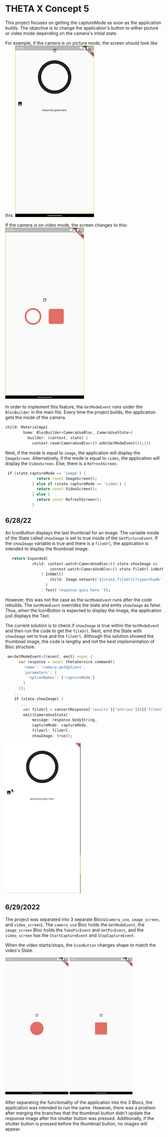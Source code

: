 # THETA X Concept 5

This project focuses on getting the captureMode as soon as the application builds. The objective is to change the application's button to either picture or video mode depending on the camera's initial state. 

For example, if the camera is on picture mode, the screen should look like this: 
<img src="docs/images/imagemode.png" width=50%>

If the camera is on video mode, the screen changes to this:
<img src="docs/images/videomode.png" width=50%>

In order to implement this feature, the `GetModeEvent` runs under the `BlocBuilder` in the main file. Every time the project builds, the application gets the mode of the camera. 

```dart
child: MaterialApp(
        home: BlocBuilder<CameraUseBloc, CameraUseState>(
          builder: (context, state) {
            context.read<CameraUseBloc>().add(GetModeEvent());}))
```

Next, if the mode is equal to `image`, the application will display the `ImageScreen`. Alternatively, if the mode is equal to `video`, the application will display the `VideoScreen`. Else, there is a `RefreshScreen`.

```dart
 if (state.captureMode == 'image') {
              return const ImageScreen();
            } else if (state.captureMode == 'video') {
              return const VideoScreen();
            } else {
              return const RefreshScreen();
            }
```

## 6/28/22

An IconButton displays the last thumbnail for an image. The variable inside of the State called `showImage` is set to true inside of the `GetPictureEvent`. If the `showImage` variable is true and there is a `fileUrl`, the application is intended to display the thumbnail image.

```dart
   return Expanded(
            child: context.watch<CameraUseBloc>().state.showImage &&
                    context.watch<CameraUseBloc>().state.fileUrl.isNotEmpty
                ? InkWell(
                    child: Image.network('${state.fileUrl}?type=thumb'),
                  )
                : Text('response goes here '));
```

However, this was not the case as the `GetModeEvent` runs after the code rebuilds. The `GetModeEvent` overrides the state and emits `showImage` as false. Thus, when the IconButton is expected to display the image, the application just displays the Text. 

The current solution is to check if `showImage` is true within the `GetModeEvent` and then run the code to get the `fileUrl`. Next, emit the State with `showImage` set to true and the `fileUrl`. Although this solution showed the thumbnail image, the code is lengthy and not the best implementation of Bloc structure. 

```dart
 on<GetModeEvent>((event, emit) async {
      var response = await thetaService.command({
        'name': 'camera.getOptions',
        'parameters': {
          'optionNames': ['captureMode']
        }
      });
    ...
    if (state.showImage) {
       ...
        var fileUrl = convertResponse['results']['entries'][0]['fileUrl'];
        emit(CameraUseState(
            message: response.bodyString,
            captureMode: captureMode,
            fileUrl: fileUrl,
            showImage: true));
```

![thumbnail](docs/images/thumbnail.gif)

## 6/29/2022

The project was separated into 3 separate Blocs(`camera_use`, `image_screen`, and `video_screen`). The `camera_use` Bloc holds the `GetModeEvent`, the `image_screen` Bloc holds the `TakePicEvent` and `GetPicEvent`, and the `video_screen` has the `StartCaptureEvent` and `StopCaptureEvent`. 

When the video starts/stops, the `IconButton` changes shape to match the video's State. 

<img src="docs/images/startrecord.png" width=40%>
<img src="docs/images/stoprecord.png" width=40%>

After separating the functionality of the application into the 3 Blocs, the application was intended to run the same. However, there was a problem after merging the branches that the thumbnail button didn't update the response image after the shutter button was pressed. Additionally, if the shutter button is pressed before the thumbnail button, no images will appear. 